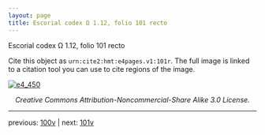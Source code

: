 ```yaml
---
layout: page
title: Escorial codex Ω 1.12, folio 101 recto
---
```


Escorial codex Ω 1.12, folio 101 recto

Cite this object as `urn:cite2:hmt:e4pages.v1:101r`.  The full image is linked to a citation tool you can use to cite regions of the image.

[![e4_450](http://www.homermultitext.org/iipsrv?IIIF=/project/homer/pyramidal/deepzoom/hmt/e4img/2017a/e4_450.tif/full/800,/0/default.jpg)](http://www.homermultitext.org/ict2/?urn=urn:cite2:hmt:e4img.2017a:e4_450) 

<p style="text-align: center; font-style: italic;">Creative Commons Attribution-Noncommercial-Share Alike 3.0 License.</p>

---

previous: [100v](../100v/) | next: [101v](../101v/)